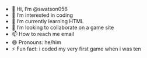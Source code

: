 - 👋 Hi, I’m @swatson056
- 👀 I’m interested in coding
- 🌱 I’m currently learning HTML
- 💞️ I’m looking to collaborate on a game site
- 📫 How to reach me email
- 😄 Pronouns: he/him
- ⚡ Fun fact: i coded my very first game when i was ten

<!---
swatson056/swatson056 is a ✨ special ✨ repository because its `README.md` (this file) appears on your GitHub profile.
You can click the Preview link to take a look at your changes.
--->
